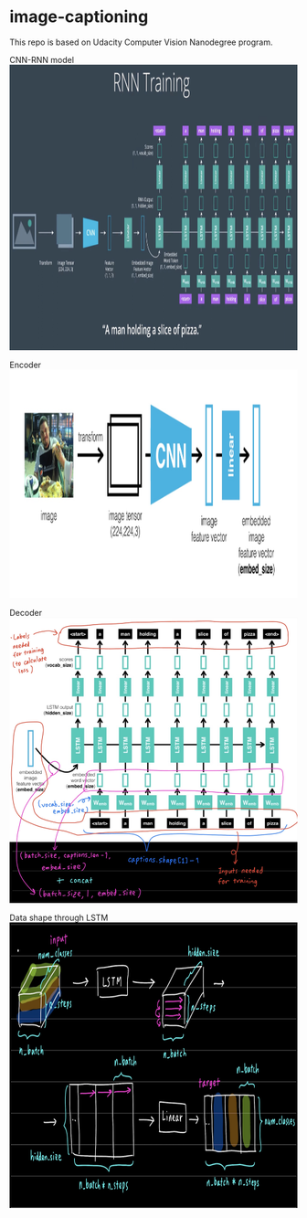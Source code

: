 # image-captioning

This repo is based on Udacity Computer Vision Nanodegree program.

CNN-RNN model  
<img src='./images/whole_picture.jpg' height=500 width=800 >

Encoder  
<img src='./images/encoder_cnn.jpg' height=400 width=800 >

Decoder  
<img src='./images/lstm_for_decoder.jpg' height=500 width=800 >

Data shape through LSTM  
<img src='./images/data_shape_through_lstm.jpg' height=500 width=800 >
